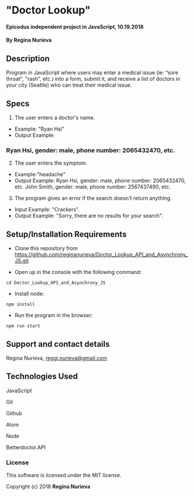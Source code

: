 # "Doctor Lookup"

#### Epicodus independent project in JavaScript, 10.19.2018

#### By Regina Nurieva

## Description

Program in JavaScript where users may enter a medical issue (ie: “sore throat”, "rash", etc.) into a form, submit it, and receive a list of doctors in your city (Seattle) who can treat their medical issue.

## Specs
1. The user enters a doctor's name.
  * Example: "Ryan Hsi"
  * Output Example:
### Ryan Hsi, gender: male, phone number: 2065432470, etc.
2. The user enters the symptom.
  * Example:"headache"
  * Output Example:
 Ryan Hsi, gender: male, phone number: 2065432470, etc.
John Smith, gender: male, phone number: 2567437490, etc.
3. The program gives an error if the search doesn't return anything.
  * Input Example: "Crackers".
  * Output Example: "Sorry, there are no results for your search".

## Setup/Installation Requirements

* Clone this repository from https://github.com/reginanurieva/Doctor_Lookup_API_and_Asynchrony_JS.git

* Open up in the console with the following command:
```
cd Doctor_Lookup_API_and_Asynchrony_JS
```
* Install node:
```
npm install
```
* Run the program in the browser:
```
npm run start
```

## Support and contact details

Regina Nurieva, reggi.nurieva@gmail.com

## Technologies Used

JavaScript

Git

Github

Atom

Node

Betterdoctor.API


### License

This software is licensed under the MIT license.

Copyright (c) 2018 **Regina Nurieva**
